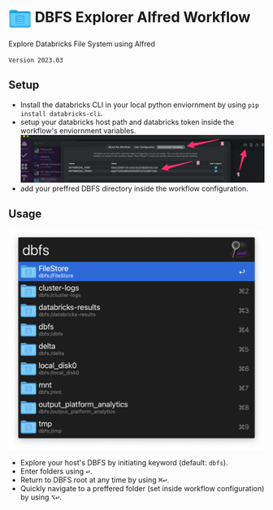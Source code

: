 # <img src='Workflow/icon.png' width='45' align='center' alt='icon'> DBFS Explorer Alfred Workflow
Explore Databricks File System using Alfred

`Version 2023.03`


## Setup

- Install the databricks CLI in your local python enviornment by using `pip install databricks-cli`.
- setup your databricks host path and databricks token inside the workflow's enviornment variables.
![Databricks token](images/databricks_token.png)
- add your preffred DBFS directory inside the workflow configuration.

## Usage
![Extension Screenshot](images/screenshot.png)

- Explore your host's DBFS by initiating keyword (default: `dbfs`).
- Enter folders using <kbd>↩</kbd>.
- Return to DBFS root at any time by using <kbd>⌘</kbd><kbd>↩</kbd>.
- Quickly navigate to a preffered folder (set inside workflow configuration) by using <kbd>⌥</kbd><kbd>↩</kbd>.
